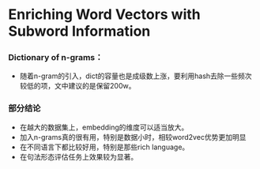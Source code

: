 # Enriching Word Vectors with Subword Information


### Dictionary of n-grams：

+ 随着n-gram的引入，dict的容量也是成级数上涨，要利用hash去除一些频次较低的项，文中建议的是保留200w。


### 部分结论
+ 在越大的数据集上，embedding的维度可以适当放大。
+ 加入n-grams真的很有用，特别是数据小时，相较word2vec优势更加明显
+ 在不同语言下都比较好用，特别是那些rich language。
+ 在句法形态评估任务上效果较为显著。